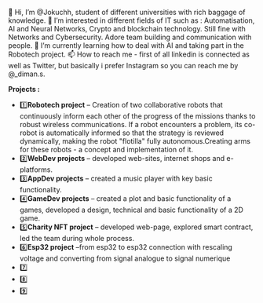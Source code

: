 👋 Hi, I’m @Jokuchh, student of different universities with rich baggage of knowledge.
👀 I’m interested in different fields of IT such as : Automatisation, AI and Neural Networks, Crypto and blockchain technology. Still fine with Networks and Cybersecurity. Adore team building and communication with people.
🌱 I’m currently learning how to deal with AI and taking part in the Robotech project.
📫 How to reach me - first of all linkedin is connected as well as Twitter, but basically i prefer Instagram so you can reach me by @_diman.s. 


**Projects :** 
- 1️⃣**Robotech project** – Creation of two collaborative robots that continuously inform each other of the progress of the missions thanks to robust wireless communications. If a robot encounters a problem, its co-robot is automatically informed so that the strategy is reviewed dynamically, making the robot "flotilla" fully autonomous.Creating arms for these robots - a concept and implementation of it.
- 2️⃣**WebDev projects** – developed web-sites, internet shops and e-platforms.
- 3️⃣**AppDev projects** – created a music player with key basic functionality.
- 4️⃣**GameDev projects** – created a plot and basic functionality of a games, developed a design, technical and basic functionality of a 2D game.
- 5️⃣**Charity NFT project** – developed web-page, explored smart contract, led the team during whole process.
- 6️⃣**Esp32 project**  –from esp32 to esp32 connection with rescaling voltage and converting from signal analogue to signal numerique
- 7️⃣
- 8️⃣
- 9️⃣
<!---
Jokuchh/Jokuchh is a ✨ special ✨ repository because its `README.md` (this file) appears on your GitHub profile.
You can click the Preview link to take a look at your changes.
--->
